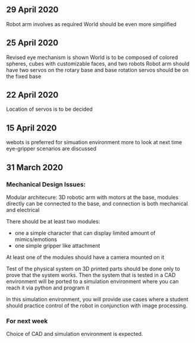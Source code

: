 ## 29 April 2020
Robot arm involves as required
World should be even more simplified

## 25 April 2020
Revised eye mechanism is shown
World is to be composed of colored spheres, cubes with customizable faces, and two robots
Robot arm should have two servos on the rotary base and base rotation servos should be on the fixed base

## 22 April 2020
Location of servos is to be decided


## 15 April 2020
webots is preferred for simuation environment
more to look at next time
eye-gripper scenarios are discussed


## 31 March 2020


### Mechanical Design Issues:  

Modular architecure: 3D robotic arm with motors at the base, 
modules directly can be connected to the base, and connection is both mechanical and electrical

There should be at least two modules:
- one a simple character that can display limited amount of mimics/emotions
- one simple gripper like attachment

At least one of the modules should have a camera mounted on it

Test of the physical system on 3D printed parts should be done only to prove that the system works.
Then the system that is tested in a CAD environment will be ported to a simulation environment 
where you can reach it via python and program it

In this simulation environment, you will provide use cases where a student should practice control of the robot
in conjunction with image processing.

### For next week
Choice of CAD and simulation environment is expected.

